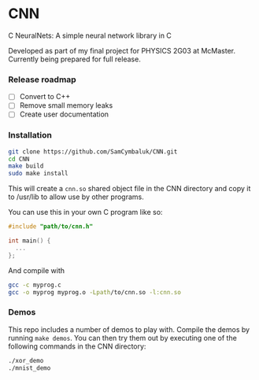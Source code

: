 # CNN
C NeuralNets: A simple neural network library in C

Developed as part of my final project for PHYSICS 2G03 at McMaster.
Currently being prepared for full release.

### Release roadmap
- [ ] Convert to C++
- [ ] Remove small memory leaks
- [ ] Create user documentation

### Installation
```bash
git clone https://github.com/SamCymbaluk/CNN.git
cd CNN
make build
sudo make install
```
This will create a `cnn.so` shared object file in the CNN directory and copy it to /usr/lib to allow use by other programs.

You can use this in your own C program like so:
```C
#include "path/to/cnn.h"

int main() {
  ...
};
```
And compile with
```bash
gcc -c myprog.c
gcc -o myprog myprog.o -Lpath/to/cnn.so -l:cnn.so
```

### Demos
This repo includes a number of demos to play with.
Compile the demos by running `make demos`.
You can then try them out by executing one of the following commands in the CNN directory:
```bash
./xor_demo
./mnist_demo
```
